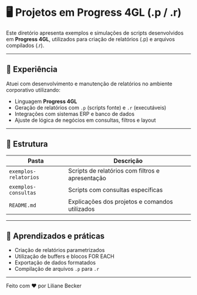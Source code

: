 # 🖥️ Projetos em Progress 4GL (.p / .r)

Este diretório apresenta exemplos e simulações de scripts desenvolvidos em **Progress 4GL**, utilizados para criação de relatórios (.p) e arquivos compilados (.r).

---

## 💼 Experiência

Atuei com desenvolvimento e manutenção de relatórios no ambiente corporativo utilizando:

- Linguagem **Progress 4GL**
- Geração de relatórios com `.p` (scripts fonte) e `.r` (executáveis)
- Integrações com sistemas ERP e banco de dados
- Ajuste de lógica de negócios em consultas, filtros e layout

---

## 📂 Estrutura

| Pasta | Descrição |
|-------|-----------|
| `exemplos-relatorios` | Scripts de relatórios com filtros e apresentação |
| `exemplos-consultas` | Scripts com consultas específicas |
| `README.md` | Explicações dos projetos e comandos utilizados |

---

## 🧠 Aprendizados e práticas

- Criação de relatórios parametrizados
- Utilização de buffers e blocos FOR EACH
- Exportação de dados formatados
- Compilação de arquivos `.p` para `.r`

---

Feito com ❤️ por Liliane Becker
